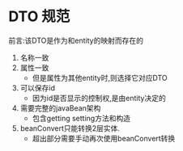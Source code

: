 # DTO 规范

前言:该DTO是作为和entity的映射而存在的


1. 名称一致
1. 属性一致
    * 但是属性为其他entity时,则选择它对应DTO
1. 可以保存id
    * 因为id是否显示的控制权,是由entity决定的
1. 需要完整的javaBean架构
    * 包含getting setting方法和构造
1. beanConvert只能转换2层实体.
    * 超出部分需要手动再次使用beanConvert转换
